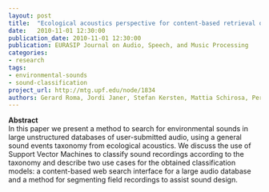 ```yaml
---
layout: post
title:  "Ecological acoustics perspective for content-based retrieval of environmental sounds"
date:   2010-11-01 12:30:00
publication_date: 2010-11-01 12:30:00
publication: EURASIP Journal on Audio, Speech, and Music Processing
categories: 
- research
tags:
- environmental-sounds
- sound-classification
project_url: http://mtg.upf.edu/node/1834
authors: Gerard Roma, Jordi Janer, Stefan Kersten, Mattia Schirosa, Perfecto Herrera, Xavier Serra
---
```


**Abstract**<br>
In this paper we present a method to search for environmental sounds in large unstructured databases of user-submitted audio, using a general sound events taxonomy from ecological acoustics. We discuss the use of Support Vector Machines to classify sound recordings according to the taxonomy and describe two use cases for the obtained classification models: a content-based web search interface for a large audio database and a method for segmenting field recordings to assist sound design.
